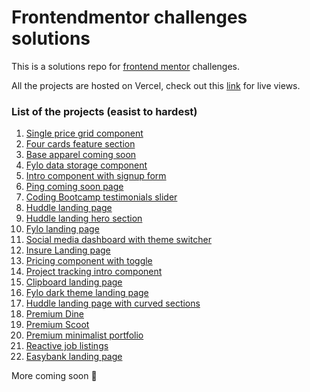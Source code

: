 # Frontendmentor challenges solutions
This is a solutions repo for [frontend mentor](https://www.frontendmentor.io/) challenges.

All the projects are hosted on Vercel, check out this [link](https://zzl-frontendmentor-challenges.now.sh/) for live views.

### List of the projects (easist to hardest)

1. [Single price grid component](https://zzl-frontendmentor-challenges.now.sh/single-price-grid-component-master/index.html)
2. [Four cards feature section](https://zzl-frontendmentor-challenges.now.sh/four-card-feature-section-master/index.html)
3. [Base apparel coming soon](https://zzl-frontendmentor-challenges.now.sh/base-apparel-coming-soon-master/index.html)
4. [Fylo data storage component](https://zzl-frontendmentor-challenges.now.sh/fylo-data-storage-component-master/index.html)
5. [Intro component with signup form](https://zzl-frontendmentor-challenges.now.sh/intro-component-with-signup-form-master/index.html)
6. [Ping coming soon page](https://zzl-frontendmentor-challenges.now.sh/ping-coming-soon-page-master/index.html)
7. [Coding Bootcamp testimonials slider](https://zzl-frontendmentor-challenges.now.sh/coding-bootcamp-testimonials-slider-master/index.html)
8. [Huddle landing page](https://zzl-frontendmentor-challenges.now.sh/huddle-landing-page-with-alternating-feature-blocks-master/index.html)
9. [Huddle landing hero section](https://zzl-frontendmentor-challenges.now.sh/huddle-landing-page-with-single-introductory-section-master/index.html)
10. [Fylo landing page](https://zzl-frontendmentor-challenges.now.sh/fylo-landing-page-with-two-column-layout-master/index.html)
11. [Social media dashboard with theme switcher](https://zzl-frontendmentor-challenges.now.sh/social-media-dashboard-with-theme-switcher-master/index.html)
12. [Insure Landing page](https://zzl-frontendmentor-challenges.now.sh/insure-landing-page-master/index.html)
13. [Pricing component with toggle](https://zzl-frontendmentor-challenges.now.sh/pricing-component-with-toggle-master/index.html)
14. [Project tracking intro component](https://zzl-frontendmentor-challenges.now.sh/project-tracking-intro-component-master/index.html)
15. [Clipboard landing page](https://zzl-frontendmentor-challenges.now.sh/clipboard-landing-page-master/index.html)
16. [Fylo dark theme landing page](https://zzl-frontendmentor-challenges.now.sh/fylo-dark-theme-landing-page-master/index.html)
17. [Huddle landing page with curved sections](https://zzl-frontendmentor-challenges.now.sh/huddle-landing-page-with-curved-sections-master/index.html)
18. [Premium Dine](https://zzl-frontendmentor-challenges.now.sh/premium-dine-master/index.html)
19. [Premium Scoot](https://zzl-frontendmentor-challenges.now.sh/scoot-multi-page-website-master/index.html)
20. [Premium minimalist portfolio](https://zzl-frontendmentor-challenges.now.sh/premium-minimalist-portfolio-master/index.html)
21. [Reactive job listings](https://zzl-frontendmentor-challenges.now.sh/static-job-listings-master/index.html)
22. [Easybank landing page](https://zzl-frontendmentor-challenges.now.sh/easybank-landing-page-master/index.html)

More coming soon 💪

